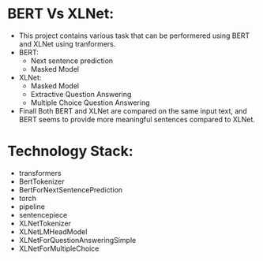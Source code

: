 # BERT Vs XLNet: 
  * This project contains various task that can be performered using BERT and XLNet using tranformers.
  * BERT:
    * Next sentence prediction
    * Masked Model
  * XLNet:
    * Masked Model
    * Extractive Question Answering
    * Multiple Choice Question Answering
  * Finall Both BERT and XLNet are compared on the same input text, and BERT seems to provide more meaningful sentences compared to XLNet.

# Technology Stack:
  * transformers
  * BertTokenizer
  * BertForNextSentencePrediction
  * torch
  * pipeline
  * sentencepiece
  * XLNetTokenizer
  * XLNetLMHeadModel
  * XLNetForQuestionAnsweringSimple
  * XLNetForMultipleChoice
